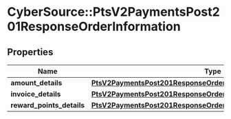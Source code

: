 # CyberSource::PtsV2PaymentsPost201ResponseOrderInformation

## Properties
Name | Type | Description | Notes
------------ | ------------- | ------------- | -------------
**amount_details** | [**PtsV2PaymentsPost201ResponseOrderInformationAmountDetails**](PtsV2PaymentsPost201ResponseOrderInformationAmountDetails.md) |  | [optional] 
**invoice_details** | [**PtsV2PaymentsPost201ResponseOrderInformationInvoiceDetails**](PtsV2PaymentsPost201ResponseOrderInformationInvoiceDetails.md) |  | [optional] 
**reward_points_details** | [**PtsV2PaymentsPost201ResponseOrderInformationRewardPointsDetails**](PtsV2PaymentsPost201ResponseOrderInformationRewardPointsDetails.md) |  | [optional] 



